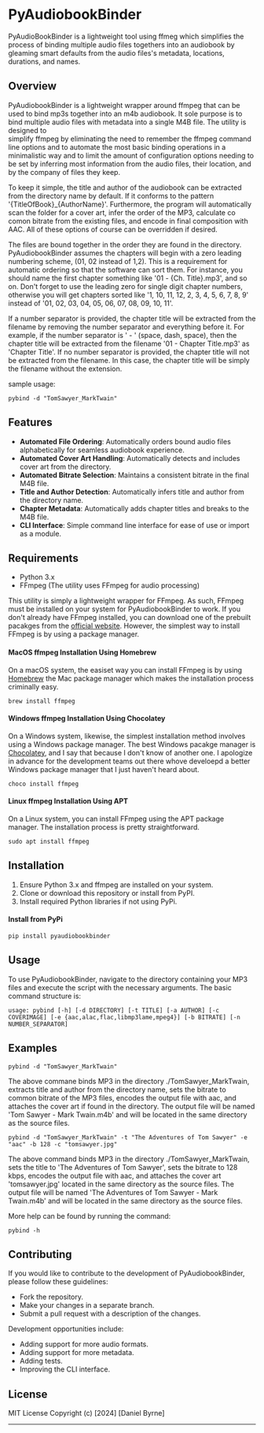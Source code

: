 PyAudiobookBinder
=================
PyAudioBookBinder is a lightweight tool using ffmeg which simplifies the process of binding multiple audio files togethers
into an audiobook by gleaming smart defaults from the audio files's metadata, locations, durations, and names.

## Overview
PyAudiobookBinder is a lightweight wrapper around ffmpeg that can be used to bind mp3s together into an m4b audiobook. 
It sole purpose is to bind multiple audio files with metadata into a single M4B file. The utility is designed to  
simplify ffmpeg by eliminating the need to remember the ffmpeg command line options and to automate the most basic 
binding operations in a minimalistic way and to limit the amount of configuration options needing to be set by 
inferring most information from the audio files, their location, and by the company of files they keep.

To keep it simple, the title and author of the audiobook can be extracted from the directory name by default. If it
conforms to the pattern '{TitleOfBook}_{AuthorName}'. Furthermore, the program will automatically scan the folder 
for a cover art, infer the order of the MP3, calculate co comon bitrate from the existing files, and encode in final
composition with AAC. All of these options of course can be overridden if desired.

The files are bound together in the order they are found in the directory. PyAudiobookBinder assumes the chapters 
will begin with a zero leading numbering scheme, (01, 02 instead of 1,2). This is a requirement for automatic 
ordering so that the software can sort them. For instance, you should name the first chapter something like '01 - 
{Ch. Title}.mp3', and so on. Don't forget to use the leading zero for single digit chapter numbers, otherwise you 
will get chapters sorted like '1, 10, 11, 12, 2, 3, 4, 5, 6, 7, 8, 9' instead of '01, 02, 03, 04, 05, 06, 07, 08, 
09, 10, 11'. 

If a number separator is provided, the chapter title will be extracted from the filename by removing the number
separator and everything before it. For example, if the number separator is ' - ' (space, dash, space), then the
chapter title will be extracted from the filename '01 - Chapter Title.mp3' as 'Chapter Title'. If no number separator
is provided, the chapter title will not be extracted from the filename. In this case, the chapter title will be
simply the filename without the extension.

sample usage: 

```shell
pybind -d "TomSawyer_MarkTwain" 
```


## Features
- **Automated File Ordering**: Automatically orders bound audio files alphabetically for seamless audiobook experience.
- **Automated Cover Art Handling**: Automatically detects and includes cover art from the directory.
- **Automated Bitrate Selection**: Maintains a consistent bitrate in the final M4B file.
- **Title and Author Detection**: Automatically infers title and author from the directory name.
- **Chapter Metadata**: Automatically adds chapter titles and breaks to the M4B file.
- **CLI Interface**: Simple command line interface for ease of use or import as a module.

## Requirements
- Python 3.x
- FFmpeg (The utility uses FFmpeg for audio processing)

This utility is simply a lightweight wrapper for FFmpeg. As such, FFmpeg must be installed on your system for PyAudiobookBinder to work. If you don't already have FFmpeg installed, you can download one of the prebuilt pacakges from the [official website](https://ffmpeg.org/download.html).  However, the simplest way to install FFmpeg is by using a package manager.

#### MacOS ffmpeg Installation Using Homebrew

On a macOS system, the easiset way you can install FFmpeg is by using [Homebrew](https://brew.sh/) the Mac package manager which makes the installation process criminally easy.

``` shell
brew install ffmpeg
```

#### Windows ffmpeg Installation Using Chocolatey

On a Windows system, likewise, the simplest installation method involves using a Windows package manager.  The best Windows pacakge manager is [Chocolatey](https://chocolatey.org/), and I say that because I don't know of another one.  I apologize in advance for the development teams out there whove develoepd a better Windows package manager that I just haven't heard about.

``` shell
choco install ffmpeg
```

#### Linux ffmpeg Installation Using APT

On a Linux system, you can install FFmpeg using the APT package manager.  The installation process is pretty straightforward.

``` shell
sudo apt install ffmpeg
```

## Installation

1. Ensure Python 3.x and ffmpeg are installed on your system.
2. Clone or download this repository or install from PyPI.
3. Install required Python libraries if not using PyPi.

#### Install from PyPi

``` shell
pip install pyaudiobookbinder
```

## Usage
To use PyAudiobookBinder, navigate to the directory containing your MP3 files and execute the script with the necessary arguments. The basic command structure is:


``` shell
usage: pybind [-h] [-d DIRECTORY] [-t TITLE] [-a AUTHOR] [-c COVERIMAGE] [-e {aac,alac,flac,libmp3lame,mpeg4}] [-b BITRATE] [-n NUMBER_SEPARATOR]
```

## Examples
  
``` shell
pybind -d "TomSawyer_MarkTwain" 
```
The above commane binds MP3 in the directory ./TomSawyer_MarkTwain, extracts title and author from the directory name, 
sets the bitrate to common bitrate of the MP3 files, encodes the output file with aac, and attaches the cover art if
found in the directory. The output file will be named 'Tom Sawyer - Mark Twain.m4b' and will be located in the same
directory as the source files.

``` shell
pybind -d "TomSawyer_MarkTwain" -t "The Adventures of Tom Sawyer" -e "aac" -b 128 -c "tomsawyer.jpg"
```
The above command binds MP3 in the directory ./TomSawyer_MarkTwain, sets the title to 'The Adventures of Tom Sawyer',
sets the bitrate to 128 kbps, encodes the output file with aac, and attaches the cover art 'tomsawyer.jpg' located in
the same directory as the source files. The output file will be named 'The Adventures of Tom Sawyer - Mark Twain.m4b' and will be
located in the same directory as the source files.

More help can be found by running the command:

``` shell
pybind -h
```

## Contributing

If you would like to contribute to the development of PyAudiobookBinder, please follow these guidelines:
- Fork the repository.
- Make your changes in a separate branch.
- Submit a pull request with a description of the changes.

Development opportunities include:

- Adding support for more audio formats.
- Adding support for more metadata.
- Adding tests.
- Improving the CLI interface.

## License

MIT License Copyright (c) [2024] [Daniel Byrne]


---

